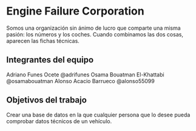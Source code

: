 # Engine Failure Corporation

Somos una organización sin ánimo de lucro que comparte una misma pasión: los números y los coches.
Cuando combinamos las dos cosas, aparecen las fichas técnicas.

## Integrantes del equipo

Adriano Funes Ocete @adrifunes
Osama Bouatman El-Khattabi @osamabouatman
Alonso Acacio Barrueco @alonso55099

## Objetivos del trabajo

Crear una base de datos en la que cualquier persona que lo desee pueda comprobar datos técnicos de un vehículo.
